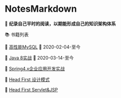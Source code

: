 # NotesMarkdown
:book:	**纪录自己平时的阅读，以期能形成自己的知识架构体系**



:books: 书籍列表

:book:	[高性能MySQL](/books/高性能MySQL.md)	:date: 2020-02-04-至今

:book:	[Java 8实战](/books/java8实战) 		 :date: 2020-03-14-至今​

:book:	[Spring4.x企业应用开发实战]()

:book:	[Head First 设计模式]()

:book:	[Head First Servlet&JSP]()





